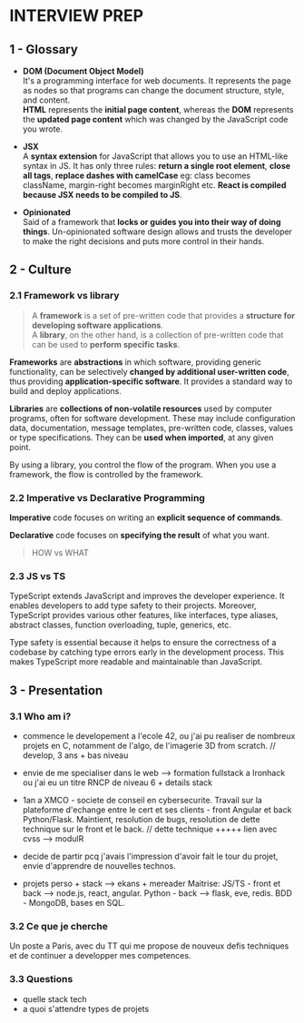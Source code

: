 
[//]: # (TITLE Mind ur business)

# INTERVIEW PREP

## 1 - Glossary

- **DOM (Document Object Model)** <br>
It's a programming interface for web documents. It represents the page as nodes so that programs can change the document structure, style, and content. <br>
**HTML** represents the **initial page content**, whereas the **DOM** represents the **updated page content** which was changed by the JavaScript code you wrote.

- **JSX** <br>
A **syntax extension** for JavaScript that allows you to use an HTML-like syntax in JS. It has only three rules: **return a single root element**, **close all tags**, **replace dashes with camelCase** eg: class becomes className, margin-right becomes marginRight etc.
**React is compiled because JSX needs to be compiled to JS**.

- **Opinionated** <br>
Said of a framework that **locks or guides you into their way of doing things**. Un-opinionated software design allows and trusts the developer to make the right decisions and puts more control in their hands. 


## 2 - Culture

### 2.1 Framework vs library

> A **framework** is a set of pre-written code that provides a **structure for developing software applications**.<br>A **library**, on the other hand, is a collection of pre-written code that can be used to **perform specific tasks**.

**Frameworks** are **abstractions** in which software, providing generic functionality, can be selectively **changed by additional user-written code**, thus providing **application-specific software**. It provides a standard way to build and deploy applications. 

**Libraries** are **collections of non-volatile resources** used by computer programs, often for software development. These may include configuration data, documentation, message templates, pre-written code, classes, values or type specifications. They can be **used when imported**, at any given point.

By using a library, you control the flow of the program. When you use a framework, the flow is controlled by the framework.


### 2.2 Imperative vs Declarative Programming

**Imperative** code focuses on writing an **explicit sequence of commands**.

**Declarative** code focuses on **specifying the result** of what you want.

> HOW vs WHAT


### 2.3 JS vs TS

TypeScript extends JavaScript and improves the developer experience. It enables developers to add type safety to their projects. Moreover, TypeScript provides various other features, like interfaces, type aliases, abstract classes, function overloading, tuple, generics, etc.

Type safety is essential because it helps to ensure the correctness of a codebase by catching type errors early in the development process. This makes TypeScript more readable and maintainable than JavaScript.


## 3 - Presentation

### 3.1 Who am i?

- commence le developement a l'ecole 42, ou j'ai pu realiser de nombreux projets en C, notamment de l'algo, de l'imagerie 3D from scratch.     // develop, 3 ans + bas niveau
- envie de me specialiser dans le web --> formation fullstack a Ironhack ou j'ai eu un titre RNCP de niveau 6 + details stack
- 1an a XMCO - societe de conseil en cybersecurite. Travail sur la plateforme d'echange entre le cert et ses clients - front Angular et back Python/Flask.
Maintient, resolution de bugs, resolution de dette technique sur le front et le back.
// dette technique +++++ lien avec cvss --> modulR

- decide de partir pcq j'avais l'impression d'avoir fait le tour du projet, envie d'apprendre de nouvelles technos.
- projets perso + stack --> ekans + mereader
Maitrise:
JS/TS  -  front et back --> node.js, react, angular.
Python -  back --> flask, eve, redis.
BDD    -  MongoDB, bases en SQL.   


### 3.2 Ce que je cherche

Un poste a Paris, avec du TT qui me propose de nouveux defis techniques et de continuer a developper mes competences.


### 3.3 Questions

- quelle stack tech
- a quoi s'attendre types de projets

